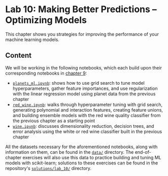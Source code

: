 # Lab 10: Making Better Predictions &ndash; Optimizing Models

This chapter shows you strategies for improving the performance of your machine learning models.

## Content

We will be working in the following notebooks, which each build upon their corresponding notebooks in [chapter 9](../lab_09):

- [`planets_ml.ipynb`](./planets_ml.ipynb): shows how to use grid search to tune model hyperparameters, gather feature importances, and use regularization with the linear regression model using planet data from the previous chapter
- [`red_wine.ipynb`](./red_wine.ipynb): walks through hyperparameter tuning with grid search, generating polynomial and interaction features, creating feature unions, and building ensemble models with the red wine quality classifier from the previous chapter as a starting point
- [`wine.ipynb`](./wine.ipynb): discusses dimensionality reduction, decision trees, and error analysis using the white or red wine classifier built in the previous chapter

All the datasets necessary for the aforementioned notebooks, along with information on them, can be found in the [`data/`](./data) directory. The end-of-chapter exercises will also use this data to practice building and tuning ML models with scikit-learn; solutions to these exercises can be found in the repository's [`solutions/lab_10/`](../solutions/lab_10) directory.

